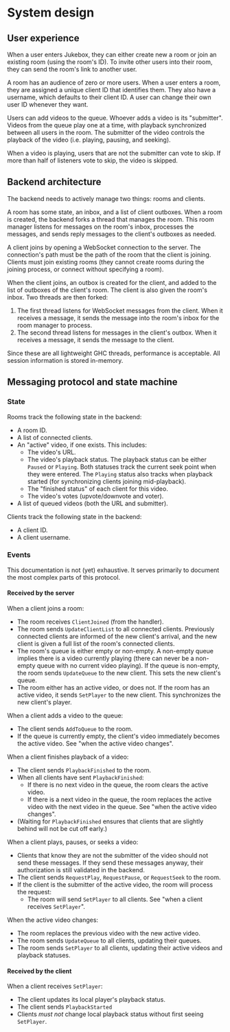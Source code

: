 # System design

## User experience

When a user enters Jukebox, they can either create new a room or join an existing room (using the room's ID). To invite other users into their room, they can send the room's link to another user.

A room has an audience of zero or more users. When a user enters a room, they are assigned a unique client ID that identifies them. They also have a username, which defaults to their client ID. A user can change their own user ID whenever they want.

Users can add videos to the queue. Whoever adds a video is its "submitter". Videos from the queue play one at a time, with playback synchronized between all users in the room. The submitter of the video controls the playback of the video (i.e. playing, pausing, and seeking).

When a video is playing, users that are not the submitter can vote to skip. If more than half of listeners vote to skip, the video is skipped.

## Backend architecture

The backend needs to actively manage two things: rooms and clients.

A room has some state, an inbox, and a list of client outboxes. When a room is created, the backend forks a thread that manages the room. This room manager listens for messages on the room's inbox, processes the messages, and sends reply messages to the client's outboxes as needed.

A client joins by opening a WebSocket connection to the server. The connection's path must be the path of the room that the client is joining. Clients must join existing rooms (they cannot create rooms during the joining process, or connect without specifying a room).

When the client joins, an outbox is created for the client, and added to the list of outboxes of the client's room. The client is also given the room's inbox. Two threads are then forked:
1. The first thread listens for WebSocket messages from the client. When it receives a message, it sends the message into the room's inbox for the room manager to process.
2. The second thread listens for messages in the client's outbox. When it receives a message, it sends the message to the client.

Since these are all lightweight GHC threads, performance is acceptable. All session information is stored in-memory.

## Messaging protocol and state machine

### State

Rooms track the following state in the backend:

- A room ID.
- A list of connected clients.
- An "active" video, if one exists. This includes:
  - The video's URL.
  - The video's playback status. The playback status can be either `Paused` or `Playing`. Both statuses track the current seek point when they were entered. The `Playing` status also tracks when playback started (for synchronizing clients joining mid-playback).
  - The "finished status" of each client for this video.
  - The video's votes (upvote/downvote and voter).
- A list of queued videos (both the URL and submitter).

Clients track the following state in the backend:

- A client ID.
- A client username.

### Events

This documentation is not (yet) exhaustive. It serves primarily to document the most complex parts of this protocol.

#### Received by the server

When a client joins a room:

- The room receives `ClientJoined` (from the handler).
- The room sends `UpdateClientList` to all connected clients. Previously connected clients are informed of the new client's arrival, and the new client is given a full list of the room's connected clients.
- The room's queue is either empty or non-empty. A non-empty queue implies there is a video currently playing (there can never be a non-empty queue with no current video playing). If the queue is non-empty, the room sends `UpdateQueue` to the new client. This sets the new client's queue.
- The room either has an active video, or does not. If the room has an active video, it sends `SetPlayer` to the new client. This synchronizes the new client's player.

When a client adds a video to the queue:

- The client sends `AddToQueue` to the room.
- If the queue is currently empty, the client's video immediately becomes the active video. See "when the active video changes".

When a client finishes playback of a video:

- The client sends `PlaybackFinished` to the room.
- When all clients have sent `PlaybackFinished`:
  - If there is no next video in the queue, the room clears the active video.
  - If there is a next video in the queue, the room replaces the active video with the next video in the queue. See "when the active video changes".
- (Waiting for `PlaybackFinished` ensures that clients that are slightly behind will not be cut off early.)

When a client plays, pauses, or seeks a video:

- Clients that know they are not the submitter of the video should not send these messages. If they send these messages anyway, their authorization is still validated in the backend.
- The client sends `RequestPlay`, `RequestPause`, or `RequestSeek` to the room.
- If the client is the submitter of the active video, the room will process the request:
  - The room will send `SetPlayer` to all clients. See "when a client receives `SetPlayer`".

When the active video changes:

- The room replaces the previous video with the new active video.
- The room sends `UpdateQueue` to all clients, updating their queues.
- The room sends `SetPlayer` to all clients, updating their active videos and playback statuses.

#### Received by the client

When a client receives `SetPlayer`:

- The client updates its local player's playback status.
- The client sends `PlaybackStarted`
- Clients _must not_ change local playback status without first seeing `SetPlayer`.
